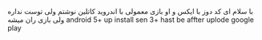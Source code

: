 با سلام ای کد دوز با ایکس و او بازی معمولی با اندروید کاتلین نوشتم ولی توست نداره
ولی بازی ران میشه
android 5+ up install sen 3+ hast  be affter uplode google play 
